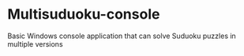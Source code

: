 # Multisuduoku-console
Basic Windows console application that can solve Suduoku puzzles in multiple versions

